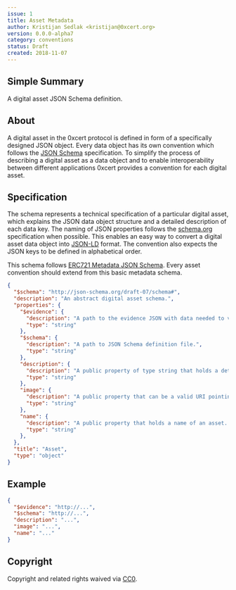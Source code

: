 ```yaml
---
issue: 1
title: Asset Metadata
author: Kristijan Sedlak <kristijan@0xcert.org>
version: 0.0.0-alpha7
category: conventions
status: Draft
created: 2018-11-07
---
```


## Simple Summary

A digital asset JSON Schema definition.

## About

A digital asset in the 0xcert protocol is defined in form of a specifically designed JSON object. Every data object has its own convention which follows the [JSON Schema](http://json-schema.org) specification. To simplify the process of describing a digital asset as a data object and to enable interoperability between different applications 0xcert provides a convention for each digital asset.

## Specification

The schema represents a technical specification of a particular digital asset, which explains the JSON data object structure and a detailed description of each data key. The naming of JSON properties follows the [schema.org](http://schema.org/) specification when possible. This enables an easy way to convert a digital asset data object into [JSON-LD](https://json-ld.org/) format. The convention also expects the JSON keys to be defined in alphabetical order.

This schema follows [ERC721 Metadata JSON Schema](https://github.com/ethereum/EIPs/blob/master/EIPS/eip-721.md). Every asset convention should extend from this basic metadata schema.

```json
{
  "$schema": "http://json-schema.org/draft-07/schema#",
  "description": "An abstract digital asset schema.",
  "properties": {
    "$evidence": {
      "description": "A path to the evidence JSON with data needed to verify the asset.",
      "type": "string"
    },
    "$schema": {
      "description": "A path to JSON Schema definition file.",
      "type": "string"
    },
    "description": {
      "description": "A public property of type string that holds a detailed description of an asset. The property is always required and is limited to 255 characters.",
      "type": "string"
    },
    "image": {
      "description": "A public property that can be a valid URI pointing to a resource with mime type image/* representing the asset to which this NFT represents. Consider making any images at a width between 320 and 1080 pixels and aspect ratio between 1.91:1 and 4:5 inclusive.",
      "type": "string"
    },
    "name": {
      "description": "A public property that holds a name of an asset. This property is required and is limited to 255 characters.",
      "type": "string"
    },
  },
  "title": "Asset",
  "type": "object"
}
```

## Example

```json
{
  "$evidence": "http://...",
  "$schema": "http://...",
  "description": "...",
  "image": "...",
  "name": "..."
}
```

## Copyright

Copyright and related rights waived via [CC0](https://creativecommons.org/publicdomain/zero/1.0/).
